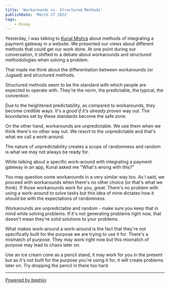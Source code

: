 ```yaml
---
title: 'Workarounds vs. Structured Methods'
publishDate: 'March 27 2022'
tags:
    - Essay
---
```

Yesterday, I was talking to [Kunal Mishra](https://twitter.com/knlmsh?utm_source=superbold.beehiiv.com&utm_medium=newsletter&utm_campaign=workarounds-vs-structured-methods) about methods of integrating a payment gateway in a website. We presented our views about different methods that could get our work done. At one point during our conversation, it shifted to a debate about workarounds and structured methodologies when solving a problem.

That made me think about the differentiation between workarounds (or Jugaad) and structured methods.

Structured methods seem to be the standard with which people are expected to operate with. They're the norm, the predictable, the typical, the convention.

Due to the heightened predictability, as compared to workarounds, they become credible ways. It's a *good if it's already proven* way out. The boundaries set by these standards become the safe zone.

On the other hand, workarounds are unpredictable. We use them when we think there's no other way out. We resort to the unpredictable and that's what we call a work-around.

The nature of unpredictability creates a scope of randomness and random is what we may not always be ready for.

While talking about a specific work-around with integrating a payment gateway in an app, Kunal asked me "What's wrong with this?"

You may question some workarounds in a very similar way too. As I said, we proceed with workarounds when there's no other choice (or that's what we think). If those workarounds work for you, great. There's no problem with using a work-around to solve tasks but this idea of mine dictates how it should be with the expectations of randomness.

Workarounds are unpredictable and random - make sure you keep that in mind while solving problems. If it's not generating problems right now, that doesn't mean they're solid solutions to your problems.

What makes work-around a work-around is the fact that they're not specifically built for the purpose we are trying to use it for. There's a mismatch of purpose. They may work right now but this mismatch of purpose may lead to chaos later on.

Use an ice cream cone as a pencil stand, it may work for you in the present but as it's not built for the purpose you're using it for, it will create problems later on. Try dropping the pencil in there too hard.

  


---

[Powered by beehiiv](https://www.beehiiv.com/?utm_campaign=ac5a5a17-7e16-429e-8a7f-62443b780d2d&utm_medium=post_rss&utm_source=superbold)